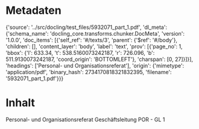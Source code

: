 # Metadaten
{'source': '../src/docling/test_files/5932071_part_1.pdf', 'dl_meta': {'schema_name': 'docling_core.transforms.chunker.DocMeta', 'version': '1.0.0', 'doc_items': [{'self_ref': '#/texts/3', 'parent': {'$ref': '#/body'}, 'children': [], 'content_layer': 'body', 'label': 'text', 'prov': [{'page_no': 1, 'bbox': {'l': 633.34, 't': 538.5160073242187, 'r': 726.096, 'b': 511.9130073242187, 'coord_origin': 'BOTTOMLEFT'}, 'charspan': [0, 27]}]}], 'headings': ['Personal- und Organisationsreferat'], 'origin': {'mimetype': 'application/pdf', 'binary_hash': 2734170818321832395, 'filename': '5932071_part_1.pdf'}}}

# Inhalt
Personal- und Organisationsreferat
Geschäftsleitung POR - GL 1